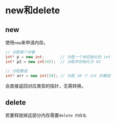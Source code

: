 # new和delete

## new

使用`new`来申请内存。

```c++
// 分配单个对象
int* p = new int;       // 分配一个未初始化的 int
int* p2 = new int(42);  // 分配并初始化为 42

// 分配数组
int* arr = new int[10]; // 分配 10 个 int 的数组
```

会直接返回对应类型的指针，无需转换。



## delete

若要释放掉这部分内存需要`delete 内存名`